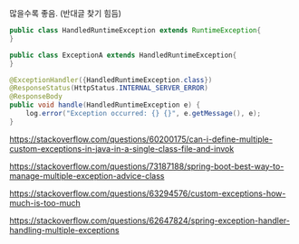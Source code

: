 많을수록 좋음. (반대글 찾기 힘듬)

```java
public class HandledRuntimeException extends RuntimeException{
}
```
```java
public class ExceptionA extends HandledRuntimeException{
}
```
```java
@ExceptionHandler({HandledRuntimeException.class})
@ResponseStatus(HttpStatus.INTERNAL_SERVER_ERROR)
@ResponseBody
public void handle(HandledRuntimeException e) {
    log.error("Exception occurred: {} {}", e.getMessage(), e);
}
```

https://stackoverflow.com/questions/60200175/can-i-define-multiple-custom-exceptions-in-java-in-a-single-class-file-and-invok  

https://stackoverflow.com/questions/73187188/spring-boot-best-way-to-manage-multiple-exception-advice-class  

https://stackoverflow.com/questions/63294576/custom-exceptions-how-much-is-too-much  

https://stackoverflow.com/questions/62647824/spring-exception-handler-handling-multiple-exceptions